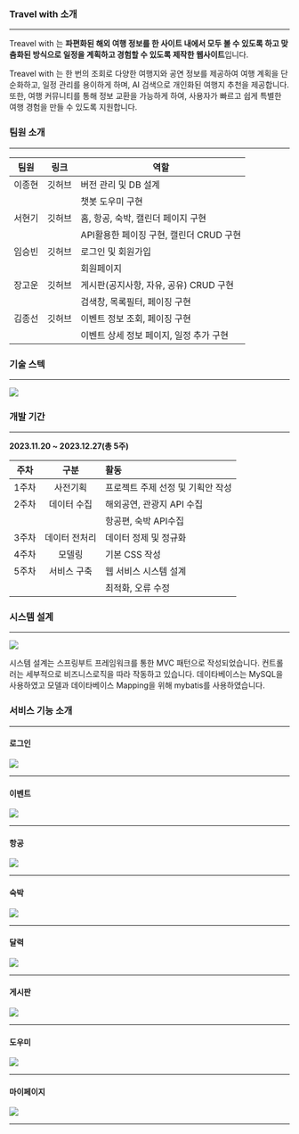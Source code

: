 
### **Travel with 소개**
---

Treavel with 는 **파편화된 해외 여행 정보를 한 사이트 내에서 모두 볼 수 있도록 하고 맞춤화된 방식으로 일정을 계획하고 경험할 수 있도록 제작한 웹사이트**입니다.


Treavel with 는 한 번의 조회로 다양한 여행지와 공연 정보를 제공하여 여행 계획을 단순화하고, 일정 관리를 용이하게 하며, AI 검색으로 개인화된 여행지 추천을 제공합니다. 또한, 여행 커뮤니티를 통해 정보 교환을 가능하게 하여, 사용자가 빠르고 쉽게 특별한 여행 경험을 만들 수 있도록 지원합니다.

### **팀원 소개**
---
|팀원|링크|역할|
|------|---|---|
|이종현|깃허브|버전 관리 및 DB 설계|
|||챗봇 도우미 구현|
|서현기|깃허브|홈, 항공, 숙박, 캘린더 페이지 구현|
|||API활용한 페이징 구현, 캘린더 CRUD 구현|
|임승빈|깃허브|로그인 및 회원가입|
|||회원페이지|
|장고운|깃허브|게시판(공지사항, 자유, 공유) CRUD 구현|
|||검색창, 목록필터, 페이징 구현|
|김종선|깃허브|이벤트 정보 조회, 페이징 구현|
|||이벤트 상세 정보 페이지, 일정 추가 구현|


### **기술 스텍**
---
![](https://velog.velcdn.com/images/goun3596/post/8cdfb2b8-8d06-40ac-9572-1398d33cf893/image.png)




### **개발 기간**
---
**2023.11.20 ~ 2023.12.27(총 5주)**

|주차 |구분 |활동|
|:----:|:----:|:----|
|1주차|사전기획   |  프로젝트 주제 선정 및 기획안 작성  | 
|2주차|데이터 수집   |  해외공연, 관광지 API 수집  |  
||   |  항공편, 숙박 API수집  |
|3주차|데이터 전처리   |  데이터 정제 및 정규화  |  
|4주차|모델링   |  기본  CSS 작성  |  
|5주차|서비스 구축   |  웹 서비스 시스템 설계| 
|||최적화, 오류 수정| 


### **시스템 설계**
---
![](https://velog.velcdn.com/images/goun3596/post/c2702687-ef69-4e7c-a707-f1573a1f524a/image.png)


시스템 설계는 스프링부트 프레임워크를 통한 MVC 패턴으로 작성되었습니다. 
컨트롤러는 세부적으로 비즈니스로직을 따라 작동하고 있습니다.
데이타베이스는 MySQL을 사용하였고 모델과 데이타베이스 Mapping을 위해 mybatis를 사용하였습니다.
### **서비스 기능 소개**
---
#### 로그인
![](https://velog.velcdn.com/images/goun3596/post/00925dd3-354d-4670-94ee-2ec15078d556/image.gif)

---


#### 이벤트
![](https://velog.velcdn.com/images/goun3596/post/05d9461b-25f0-4a14-a95b-9153c3394480/image.gif)

---

#### 항공
![](https://velog.velcdn.com/images/goun3596/post/d993e9ee-8aac-4d6b-a612-2dd1a8e5a192/image.gif)

---

#### 숙박

![](https://velog.velcdn.com/images/goun3596/post/fcd8ae84-5b7e-4b15-96e8-1231e5a2d460/image.gif)

---

#### 달력
![](https://velog.velcdn.com/images/goun3596/post/638b95b9-009f-4174-a7b3-4b208aeb3813/image.gif)

---

#### 게시판
![](https://velog.velcdn.com/images/goun3596/post/babdf628-b04c-49cf-9316-66c354afc9a6/image.gif)

---

#### 도우미
![](https://velog.velcdn.com/images/goun3596/post/484a6a6a-23a2-4c26-915c-04ded130dc74/image.gif)

---
#### 마이페이지
![](https://velog.velcdn.com/images/goun3596/post/7367edf6-b23e-4021-bce5-9a3e462f5f22/image.gif)

---


